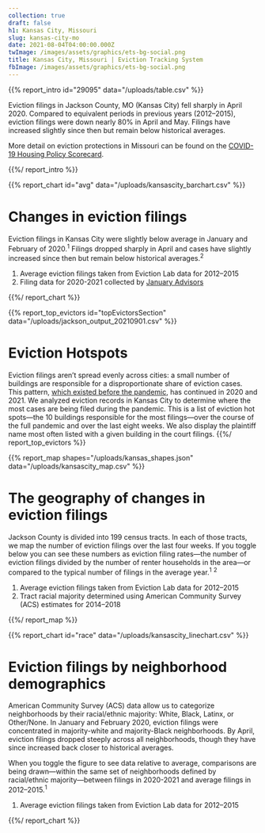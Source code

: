 ```yaml
---
collection: true
draft: false
h1: Kansas City, Missouri
slug: kansas-city-mo
date: 2021-08-04T04:00:00.000Z
twImage: /images/assets/graphics/ets-bg-social.png
title: Kansas City, Missouri | Eviction Tracking System
fbImage: /images/assets/graphics/ets-bg-social.png
---
```


{{% report_intro id="29095" data="/uploads/table.csv" %}}













Eviction filings in Jackson County, MO (Kansas City) fell sharply in April 2020. Compared to equivalent periods in previous years (2012–2015), eviction filings were down nearly 80% in April and May. Filings have increased slightly since then but remain below historical averages.

More detail on eviction protections in Missouri can be found on the [COVID-19 Housing Policy Scorecard](https://evictionlab.org/covid-policy-scorecard/mo/).













{{%/ report_intro %}}



{{% report_chart id="avg" data="/uploads/kansascity_barchart.csv" %}}





# Changes in eviction filings

Eviction filings in Kansas City were slightly below average in January and February of 2020.<sup>1</sup> Filings dropped sharply in April and cases have slightly increased since then but remain below historical averages.<sup>2</sup>

1. Average eviction filings taken from Eviction Lab data for 2012–2015
2. Filing data for 2020-2021 collected by [January Advisors](https://www.januaryadvisors.com/)





{{%/ report_chart %}}



{{% report_top_evictors id="topEvictorsSection" data="/uploads/jackson_output_20210901.csv" %}}
# Eviction Hotspots

Eviction filings aren’t spread evenly across cities: a small number of buildings are responsible for a disproportionate share of eviction cases. This pattern, [which existed before the pandemic](https://evictionlab.org/top-evicting-landlords-drive-us-eviction-crisis/), has continued in 2020 and 2021. We analyzed eviction records in Kansas City to determine where the most cases are being filed during the pandemic. This is a list of eviction hot spots—the 10 buildings responsible for the most filings—over the course of the full pandemic and over the last eight weeks. We also display the plaintiff name most often listed with a given building in the court filings.
{{%/ report_top_evictors %}}



{{% report_map shapes="/uploads/kansas_shapes.json" data="/uploads/kansascity_map.csv" %}}













# The geography of changes in eviction filings

Jackson County is divided into 199 census tracts. In each of those tracts, we map the number of eviction filings over the last four weeks. If you toggle below you can see these numbers as eviction filing rates—the number of eviction filings divided by the number of renter households in the area—or compared to the typical number of filings in the average year.<sup>1</sup> <sup>2</sup>

1. Average eviction filings taken from Eviction Lab data for 2012–2015
2. Tract racial majority determined using American Community Survey (ACS) estimates for 2014–2018













{{%/ report_map %}}



{{% report_chart id="race" data="/uploads/kansascity_linechart.csv" %}}









# Eviction filings by neighborhood demographics

American Community Survey (ACS) data allow us to categorize neighborhoods by their racial/ethnic majority: White, Black, Latinx, or Other/None. In January and February 2020, eviction filings were concentrated in majority-white and majority-Black neighborhoods. By April, eviction filings dropped steeply across all neighborhoods, though they have since increased back closer to historical averages. 

When you toggle the figure to see data relative to average, comparisons are being drawn—within the same set of neighborhoods defined by racial/ethnic majority—between filings in 2020-2021 and average filings in 2012–2015.<sup>1</sup>

1. Average eviction filings taken from Eviction Lab data for 2012–2015









{{%/ report_chart %}}
